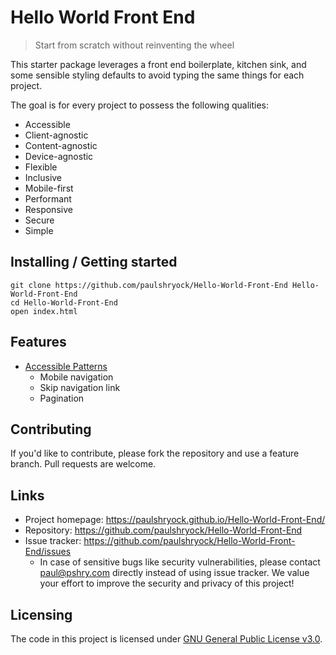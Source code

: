 <!--![Logo of the project](https://raw.githubusercontent.com/jehna/readme-best-practices/master/sample-logo.png)-->

# Hello World Front End
> Start from scratch without reinventing the wheel

This starter package leverages a front end boilerplate, kitchen sink, and some sensible styling defaults to avoid typing the same things for each project.

The goal is for every project to possess the following qualities:

- Accessible
- Client-agnostic
- Content-agnostic
- Device-agnostic
- Flexible
- Inclusive
- Mobile-first
- Performant
- Responsive
- Secure
- Simple

## Installing / Getting started

<!-- A quick introduction of the minimal setup you need to get a hello world up &
running. -->

```shell
git clone https://github.com/paulshryock/Hello-World-Front-End Hello-World-Front-End
cd Hello-World-Front-End
open index.html
```

<!-- Here you should say what actually happens when you execute the code above.

### Initial Configuration

Some projects require initial configuration (e.g. access tokens or keys, `npm i`).
This is the section where you would document those requirements.

## Developing

Here's a brief intro about what a developer must do in order to start developing
the project further:

```shell
git clone https://github.com/your/awesome-project.git
cd awesome-project/
packagemanager install
```

And state what happens step-by-step.

### Building

If your project needs some additional steps for the developer to build the
project after some code changes, state them here:

```shell
./configure
make
make install
```

Here again you should state what actually happens when the code above gets
executed.

### Deploying / Publishing

In case there's some step you have to take that publishes this project to a
server, this is the right time to state it.

```shell
packagemanager deploy awesome-project -s server.com -u username -p password
```

And again you'd need to tell what the previous code actually does. -->

## Features

- [Accessible Patterns](http://www.a11ymatters.com/patterns/)
	- Mobile navigation
	- Skip navigation link
	- Pagination

<!-- ## Configuration

Here you should write what are all of the configurations a user can enter when
using the project.

#### Argument 1
Type: `String`  
Default: `'default value'`

State what an argument does and how you can use it. If needed, you can provide
an example below.

Example:
```bash
awesome-project "Some other value"  # Prints "You're nailing this readme!"
```

#### Argument 2
Type: `Number|Boolean`  
Default: 100

Copy-paste as many of these as you need. -->

## Contributing

If you'd like to contribute, please fork the repository and use a feature
branch. Pull requests are welcome.

## Links

<!-- Even though this information can be found inside the project on machine-readable
format like in a .json file, it's good to include a summary of most useful
links to humans using your project. You can include links like: -->

- Project homepage: https://paulshryock.github.io/Hello-World-Front-End/
- Repository: https://github.com/paulshryock/Hello-World-Front-End
- Issue tracker: https://github.com/paulshryock/Hello-World-Front-End/issues
  - In case of sensitive bugs like security vulnerabilities, please contact
    paul@pshry.com directly instead of using issue tracker. We value your effort
    to improve the security and privacy of this project!
<!-- - Related projects:
  - Your other project: https://github.com/your/other-project/
  - Someone else's project: https://github.com/someones/awesome-project/ -->


## Licensing

The code in this project is licensed under [GNU General Public License v3.0](https://github.com/paulshryock/Hello-World-Front-End/blob/master/LICENSE).
